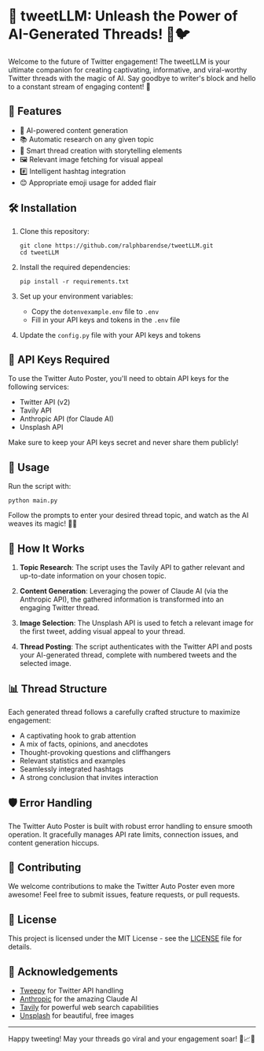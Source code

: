 # 🚀 tweetLLM: Unleash the Power of AI-Generated Threads! 🧠🐦

Welcome to the future of Twitter engagement! The tweetLLM is your ultimate companion for creating captivating, informative, and viral-worthy Twitter threads with the magic of AI. Say goodbye to writer's block and hello to a constant stream of engaging content! 🎉

## 🌟 Features

- 🤖 AI-powered content generation
- 📚 Automatic research on any given topic
- 🧵 Smart thread creation with storytelling elements
- 🖼️ Relevant image fetching for visual appeal
- #️⃣ Intelligent hashtag integration
- 😊 Appropriate emoji usage for added flair

## 🛠️ Installation

1. Clone this repository:
   ```
   git clone https://github.com/ralphbarendse/tweetLLM.git
   cd tweetLLM
   ```

2. Install the required dependencies:
   ```
   pip install -r requirements.txt
   ```

3. Set up your environment variables:
   - Copy the `dotenvexample.env` file to `.env`
   - Fill in your API keys and tokens in the `.env` file

4. Update the `config.py` file with your API keys and tokens

## 🔑 API Keys Required

To use the Twitter Auto Poster, you'll need to obtain API keys for the following services:

- Twitter API (v2)
- Tavily API
- Anthropic API (for Claude AI)
- Unsplash API

Make sure to keep your API keys secret and never share them publicly!

## 🚀 Usage

Run the script with:

```
python main.py
```

Follow the prompts to enter your desired thread topic, and watch as the AI weaves its magic! 🎩✨

## 🧠 How It Works

1. **Topic Research**: The script uses the Tavily API to gather relevant and up-to-date information on your chosen topic.

2. **Content Generation**: Leveraging the power of Claude AI (via the Anthropic API), the gathered information is transformed into an engaging Twitter thread.

3. **Image Selection**: The Unsplash API is used to fetch a relevant image for the first tweet, adding visual appeal to your thread.

4. **Thread Posting**: The script authenticates with the Twitter API and posts your AI-generated thread, complete with numbered tweets and the selected image.

## 📊 Thread Structure

Each generated thread follows a carefully crafted structure to maximize engagement:

- A captivating hook to grab attention
- A mix of facts, opinions, and anecdotes
- Thought-provoking questions and cliffhangers
- Relevant statistics and examples
- Seamlessly integrated hashtags
- A strong conclusion that invites interaction

## 🛡️ Error Handling

The Twitter Auto Poster is built with robust error handling to ensure smooth operation. It gracefully manages API rate limits, connection issues, and content generation hiccups.

## 🤝 Contributing

We welcome contributions to make the Twitter Auto Poster even more awesome! Feel free to submit issues, feature requests, or pull requests.

## 📜 License

This project is licensed under the MIT License - see the [LICENSE](LICENSE) file for details.

## 🙏 Acknowledgements

- [Tweepy](https://www.tweepy.org/) for Twitter API handling
- [Anthropic](https://www.anthropic.com/) for the amazing Claude AI
- [Tavily](https://tavily.com/) for powerful web search capabilities
- [Unsplash](https://unsplash.com/) for beautiful, free images

---

Happy tweeting! May your threads go viral and your engagement soar! 🚀📈🎊
